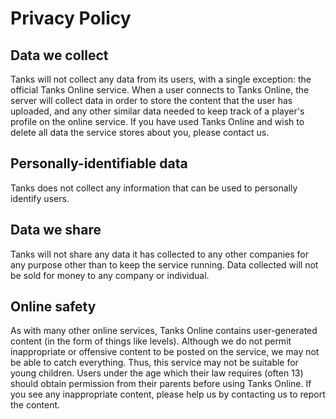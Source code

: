 # Privacy Policy

## Data we collect
Tanks will not collect any data from its users, with a single exception: the official Tanks Online service.
When a user connects to Tanks Online, the server will collect data in order to store the content that the user
has uploaded, and any other similar data needed to keep track of a player's profile on the online service.
If you have used Tanks Online and wish to delete all data the service stores about you, please contact us.

## Personally-identifiable data
Tanks does not collect any information that can be used to personally identify users.

## Data we share
Tanks will not share any data it has collected to any other companies for any purpose other than to keep the service running.
Data collected will not be sold for money to any company or individual.

## Online safety
As with many other online services, Tanks Online contains user-generated content (in the form of things like levels).
Although we do not permit inappropriate or offensive content to be posted on the service, we may not be able to catch everything. 
Thus, this service may not be suitable for young children. Users under the age which their law requires (often 13) should
obtain permission from their parents before using Tanks Online.
If you see any inappropriate content, please help us by contacting us to report the content. 
